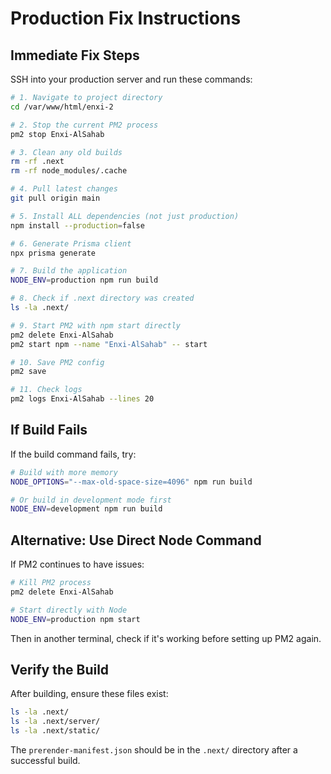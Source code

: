 # Production Fix Instructions

## Immediate Fix Steps

SSH into your production server and run these commands:

```bash
# 1. Navigate to project directory
cd /var/www/html/enxi-2

# 2. Stop the current PM2 process
pm2 stop Enxi-AlSahab

# 3. Clean any old builds
rm -rf .next
rm -rf node_modules/.cache

# 4. Pull latest changes
git pull origin main

# 5. Install ALL dependencies (not just production)
npm install --production=false

# 6. Generate Prisma client
npx prisma generate

# 7. Build the application
NODE_ENV=production npm run build

# 8. Check if .next directory was created
ls -la .next/

# 9. Start PM2 with npm start directly
pm2 delete Enxi-AlSahab
pm2 start npm --name "Enxi-AlSahab" -- start

# 10. Save PM2 config
pm2 save

# 11. Check logs
pm2 logs Enxi-AlSahab --lines 20
```

## If Build Fails

If the build command fails, try:

```bash
# Build with more memory
NODE_OPTIONS="--max-old-space-size=4096" npm run build

# Or build in development mode first
NODE_ENV=development npm run build
```

## Alternative: Use Direct Node Command

If PM2 continues to have issues:

```bash
# Kill PM2 process
pm2 delete Enxi-AlSahab

# Start directly with Node
NODE_ENV=production npm start
```

Then in another terminal, check if it's working before setting up PM2 again.

## Verify the Build

After building, ensure these files exist:
```bash
ls -la .next/
ls -la .next/server/
ls -la .next/static/
```

The `prerender-manifest.json` should be in the `.next/` directory after a successful build.